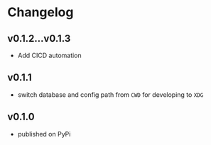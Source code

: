 # Changelog

## v0.1.2...v0.1.3
- Add CICD automation

## v0.1.1
- switch database and config path from `CWD` for developing to `XDG`

## v0.1.0
- published on PyPi
